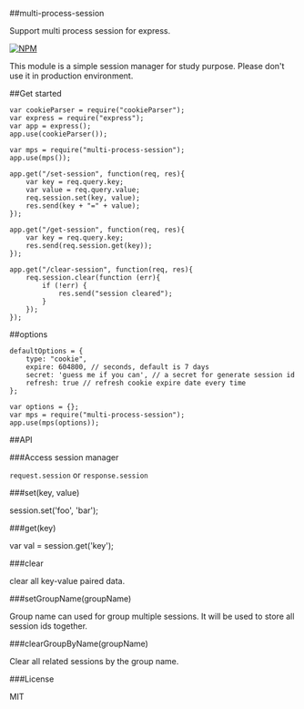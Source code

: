 ##multi-process-session

Support multi process session for express.

[![NPM](https://nodei.co/npm/multi-process-session.png?downloads=true&downloadRank=true&stars=true)](https://nodei.co/npm/multi-process-session/)

This module is a simple session manager for study purpose. Please don't use it in production environment.

##Get started

    var cookieParser = require("cookieParser");
    var express = require("express");
    var app = express();
    app.use(cookieParser());

    var mps = require("multi-process-session");
    app.use(mps());

    app.get("/set-session", function(req, res){
        var key = req.query.key;
        var value = req.query.value;
        req.session.set(key, value);
        res.send(key + "=" + value);
    });

    app.get("/get-session", function(req, res){
        var key = req.query.key;
        res.send(req.session.get(key));
    });

    app.get("/clear-session", function(req, res){
        req.session.clear(function (err){
            if (!err) {
                res.send("session cleared");
            }
        });
    });

##options

    defaultOptions = {
        type: "cookie",
        expire: 604800, // seconds, default is 7 days
        secret: 'guess me if you can', // a secret for generate session id
        refresh: true // refresh cookie expire date every time
    };

    var options = {};
    var mps = require("multi-process-session");
    app.use(mps(options));

##API

###Access session manager

`request.session` or `response.session`

###set(key, value)

session.set('foo', 'bar');

###get(key)

var val = session.get('key');

###clear

clear all key-value paired data.

###setGroupName(groupName)

Group name can used for group multiple sessions. It will be used to store all session ids together.

###clearGroupByName(groupName)

Clear all related sessions by the group name.


###License

MIT

